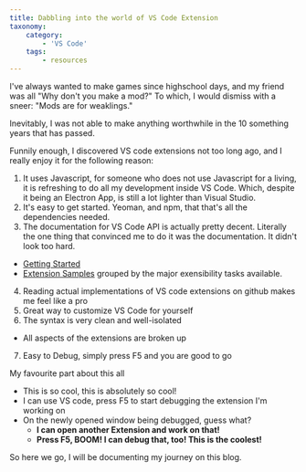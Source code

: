 ```yaml
---
title: Dabbling into the world of VS Code Extension
taxonomy:
    category:
        - 'VS Code'
    tags:
        - resources
---
```

I've always wanted to make games since highschool days, and my friend was all "Why don't you make a mod?"
To which, I would dismiss with a sneer: "Mods are for weaklings."

Inevitably, I was not able to make anything worthwhile in the 10 something years that has passed.

Funnily enough, I discovered VS code extensions not too long ago, and I really enjoy it for the following reason:
1. It uses Javascript, for someone who does not use Javascript for a living, it is refreshing to do all my development inside VS Code. Which, despite it being an Electron App, is still a lot lighter than Visual Studio.
2. It's easy to get started. Yeoman, and npm, that that's all the dependencies needed.
3. The documentation for VS Code API is actually pretty decent. Literally the one thing that convinced me to do it was the documentation. It didn't look too hard.
* [Getting Started](https://code.visualstudio.com/api/get-started/your-first-extension)
* [Extension Samples](https://code.visualstudio.com/api/extension-guides/overview) grouped by the major exensibility tasks available.
4. Reading actual implementations of VS code extensions on github makes me feel like a pro
5. Great way to customize VS Code for yourself
6. The syntax is very clean and well-isolated
* All aspects of the extensions are broken up
7. Easy to Debug, simply press F5 and you are good to go

My favourite part about this all
* This is so cool, this is absolutely so cool!
* I can use VS code, press F5 to start debugging the extension I'm working on
* On the newly opened window being debugged, guess what?
  * **I can open another Extension and work on that!**
  * **Press F5, BOOM! I can debug that, too! This is the coolest!**

So here we go, I will be documenting my journey on this blog.
